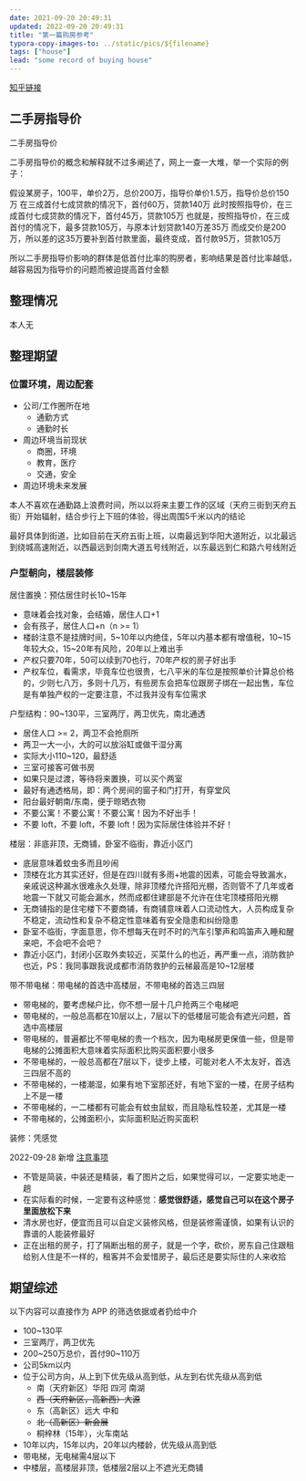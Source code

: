 ```yaml
---
date: 2021-09-20 20:49:31
updated: 2022-09-20 20:49:31
title: "第一篇购房参考"
typora-copy-images-to: ../static/pics/${filename}
tags: ["house"]
lead: "some record of buying house"
---
```



[知乎链接](https://zhuanlan.zhihu.com/p/409188617)

## 二手房指导价
二手房指导价


二手房指导价的概念和解释就不过多阐述了，网上一查一大堆，举一个实际的例子：

假设某房子，100平，单价2万，总价200万，指导价单价1.5万，指导价总价150万
在三成首付七成贷款的情况下，首付60万，贷款140万
此时按照指导价，在三成首付七成贷款的情况下，首付45万，贷款105万
也就是，按照指导价，在三成首付的情况下，最多贷款105万，与原本计划贷款140万差35万
而成交价是200万，所以差的这35万要补到首付款里面，最终变成，首付款95万，贷款105万


所以二手房指导价影响的群体是低首付比率的购房者，影响结果是首付比率越低，越容易因为指导价的问题而被迫提高首付金额

## 整理情况

本人无

## 整理期望

### 位置环境，周边配套


- 公司/工作圈所在地
    - 通勤方式
    - 通勤时长
- 周边环境当前现状
    - 商圈，环境
    - 教育，医疗
    - 交通，安全
- 周边环境未来发展

本人不喜欢在通勤路上浪费时间，所以以将来主要工作的区域（天府三街到天府五街）开始辐射，结合步行上下班的体验，得出周围5千米以内的结论

最好具体到街道，比如目前在天府五街上班，以南最远到华阳大道附近，以北最远到绕城高速附近，以西最远到剑南大道五号线附近，以东最远到仁和路六号线附近




### 户型朝向，楼层装修

居住置换：预估居住时长10~15年

- 意味着会找对象，会结婚，居住人口+1
- 会有孩子，居住人口+n（n >= 1）
- 楼龄注意不是挂牌时间，5~10年以内绝佳，5年以内基本都有增值税，10~15年较大众，15~20年有风险，20年以上难出手
- 产权只要70年，50可以续到70也行，70年产权的房子好出手
- 产权车位，看需求，毕竟车位也很贵，七八平米的车位是按照单价计算总价格的，少则七八万，多则十几万，有些房东会把车位跟房子绑在一起出售，车位是有单独产权的一定要注意，不过我并没有车位需求


户型结构：90~130平，三室两厅，两卫优先，南北通透

- 居住人口 >= 2，两卫不会抢厕所
- 两卫一大一小，大的可以放浴缸或做干湿分离
- 实际大小110~120，最舒适
- 三室可接客可做书房
- 如果只是过渡，等待将来置换，可以买个两室
- 最好有通透格局，即：两个房间的窗子和门打开，有穿堂风
- 阳台最好朝南/东南，便于晾晒衣物
- 不要公寓！不要公寓！不要公寓！因为不好出手！
- 不要 loft，不要 loft，不要 loft！因为实际居住体验并不好！


楼层：非底非顶，无商铺，卧室不临街，靠近小区门

- 底层意味着蚊虫多而且吵闹
- 顶楼在北方其实还好，但是在四川就有多雨+地震的因素，可能会导致漏水，亲戚说这种漏水很难永久处理，除非顶楼允许搭阳光棚，否则管不了几年或者地震一下就又可能会漏水，然而成都住建部是不允许在住宅顶楼搭阳光棚
- 无商铺指的是住宅楼下不要商铺，有商铺意味着人口流动性大，人员构成复杂不稳定，流动性和复杂不稳定性意味着有安全隐患和纠纷隐患
- 卧室不临街，字面意思，你不想每天在时不时的汽车引擎声和鸣笛声入睡和醒来吧，不会吧不会吧？
- 靠近小区门，封闭小区取外卖较近，买菜什么的也近，再严重一点，消防救护也近，PS：我同事跟我说成都市消防救护的云梯最高是10~12层楼


带不带电梯：带电梯的首选中高楼层，不带电梯的首选三四层

- 带电梯的，要考虑梯户比，你不想一层十几户抢两三个电梯吧
- 带电梯的，一般总高都在10层以上，7层以下的低楼层可能会有遮光问题，首选中高楼层
- 带电梯的，普遍都比不带电梯的贵一个档次，因为电梯房更保值一些，但是带电梯的公摊面积大意味着实际面积比购买面积要小很多
- 不带电梯的，一般总高都在7层以下，徒步上楼，可能对老人不太友好，首选三四层不高的
- 不带电梯的，一楼潮湿，如果有地下室那还好，有地下室的一楼，在房子结构上不是一楼
- 不带电梯的，一二楼都有可能会有蚊虫鼠蚁，而且隐私性较差，尤其是一楼
- 不带电梯的，公摊面积小，实际面积贴近购买面积


装修：凭感觉

2022-09-28 新增 [注意事项](https://www.zhihu.com/question/28989970)

- 不管是简装，中装还是精装，看了图片之后，如果觉得可以，一定要实地走一趟
- 在实际看的时候，一定要有这种感觉：**感觉很舒适，感觉自己可以在这个房子里面放松下来**
- 清水房也好，便宜而且可以自定义装修风格，但是装修需谨慎，如果有认识的靠谱的人能装修最好
- 正在出租的房子，打了隔断出租的房子，就是一个字，砍价，房东自己住跟租给别人住是不一样的，租客并不会爱惜房子，最后还是要实际住的人来收拾


## 期望综述

以下内容可以直接作为 APP 的筛选依据或者扔给中介

- 100~130平
- 三室两厅，两卫优先
- 200~250万总价，首付90~110万
- 公司5km以内
- 位于公司方向，从上到下优先级从高到低，从左到右优先级从高到低
    - 南（天府新区）华阳 四河 南湖
    - ~~西（天府新区，高新西）大源~~
    - 东（高新区）远大 中和
    - ~~北（高新区）新会展~~
    - 桐梓林（15年），火车南站
- 10年以内，15年以内，20年以内楼龄，优先级从高到低
- 带电梯，无电梯需4层以下
- 中楼层，高楼层非顶，低楼层2层以上不遮光无商铺
